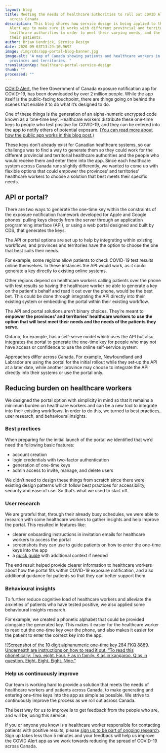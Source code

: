 ```yaml
---
layout: blog
title: Meeting the needs of healthcare authorities to roll out COVID Alert
  across Canada
description: This blog shares how service design is being applied to the COVID
  Alert app to make sure it works with different provincial and territorial
  healthcare authorities in order to meet their varying needs, and the needs of
  their patients.
author: Brian Hendrick, Service Design
date: 2020-09-03T13:29:16.969Z
image: /img/cds/app-portal-blog-banner.jpg
image-alt: "A map of Canada showing patients and healthcare workers in different
  provinces and territories. "
translationKey: healthcare-portal-service-design
thumb: ""
processed: ""
---
```

[COVID Alert](https://www.canada.ca/en/public-health/services/diseases/coronavirus-disease-covid-19/covid-alert.html), the free Government of Canada exposure notification app for COVID-19, has been downloaded by over 2 million people. While the app itself is the public-facing touchpoint, there are things going on behind the scenes that enable it to do what it’s designed to do. 

One of these things is the generation of an alpha-numeric encrypted code known as a ‘one-time key’. Healthcare workers distribute these one-time keys to people who test positive for COVID-19, and they can be entered into the app to notify others of potential exposure. [(You can read more about how the public app works in this blog post.)](https://digital.canada.ca/2020/07/31/continuously-improving-covid-alert/)

These keys don’t already exist for Canadian healthcare systems, so our challenge was to find a way to generate them so they could work for the different provincial and territorial healthcare authorities and the people who would receive them and enter them into the app. Since each healthcare system across Canada runs slightly differently, we wanted to come up with flexible options that could empower the provinces’ and territories’ healthcare workers to choose a solution that best meets their specific needs.

## API or portal?

There are two ways to generate the one-time key within the constraints of the exposure notification framework developed for Apple and Google phones: pulling keys directly from the server through an application programming interface (API), or using a web portal designed and built by CDS, that generates the keys. 

The API or portal options are set up to help by integrating within existing workflows, and provinces and territories have the option to choose the one that best suits their needs.

For example, some regions allow patients to check COVID-19 test results online themselves. In these instances the API would work, as it could generate a key directly to existing online systems. 

Other regions depend on healthcare workers calling patients over the phone with test results so having the healthcare worker be able to generate a key on the patient's behalf and read it out over the phone, would be the best bet. This could be done through integrating the API directly into their existing system or embedding the portal within their existing workflow.

The API and portal solutions aren’t binary choices. They’re meant to **empower the provinces’ and territories’ healthcare workers to use the option that will best meet their needs and the needs of the patients they serve.** 

Ontario, for example, has a self-serve model which uses the API but also integrates the portal to generate the one-time key for people who may not have access or confidence to use the online self-service system. 

Approaches differ across Canada. For example, Newfoundland and Labrador are using the portal for the initial rollout while they set-up the API at a later date, while another province may choose to integrate the API directly into their systems or use the portal only. 

## Reducing burden on healthcare workers

We designed the portal option with simplicity in mind so that it remains a minimum burden on healthcare workers and can be a new tool to integrate into their existing workflows. In order to do this, we turned to best practices, user research, and behavioural insights.

### Best practices

When preparing for the initial launch of the portal we identified that we’d need the following basic features: 

* account creation 
* login credentials with two-factor authentication 
* generation of one-time keys 
* admin access to invite, manage, and delete users

We didn’t need to design these things from scratch since there were existing design patterns which follow best practices for accessibility, security and ease of use. So that’s what we used to start off. 

### User research

We are grateful that, through their already busy schedules, we were able to research with some healthcare workers to gather insights and help improve the portal. This resulted in features like:

* clearer onboarding instructions in invitation emails for healthcare workers to access the portal
* screenshots they can use to guide patients on how to enter the one-time keys into the app
* a [quick guide](https://covid-alert-portal.alpha.canada.ca/en/quick-guide/) with additional context if needed  

The end result helped provide clearer information to healthcare workers about how the portal fits within COVID-19 exposure notification, and also additional guidance for patients so that they can better support them. 

### Behavioural insights

To further reduce cognitive load of healthcare workers and alleviate the anxieties of patients who have tested positive, we also applied some behavioural insights research. 

For example, we created a phonetic alphabet that could be provided alongside the generated key. This makes it easier for the healthcare worker to read out the one-time key over the phone, and also makes it easier for the patient to enter the correct key into the app. 

![[Screenshot of the 10 digit alphanumeric one-time key 284 FKQ 8889. Underneath are instructions on how to read it out. “To read this phonetically: Two. eight. Four. F as in family. K as in kangaroo. Q as in question. Eight. Eight. Eight. Nine.”](/img/cds/app-portal-blog-1-en.jpg)

### Help us continuously improve

Our team is working hard to provide a solution that meets the needs of healthcare workers and patients across Canada, to make generating and entering one-time keys into the app as simple as possible. We strive to continuously improve the process as we roll out across Canada. 

The best way for us to improve is to get feedback from the people who are, and will be, using this service. 

If you or anyone you know is a healthcare worker responsible for contacting patients with positive results, please [sign up to be part of ongoing research](https://digital.canada.ca/covid-alert-research-signup/). Sign up takes less than 5 minutes and your feedback will help us improve the COVID Alert app as we work towards reducing the spread of COVID-19 across Canada.